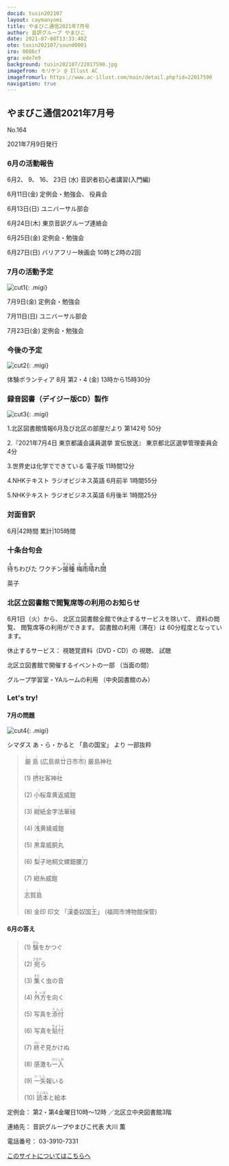 ```yaml
---
docid: tusin202107
layout: caymanyomi
title: やまびこ通信2021年7月号
author: 音訳グループ やまびこ
date: 2021-07-08T13:33:40Z
oto: tusin202107/sound0001
iro: 0086cf
gra: ede7e9
background: tusin202107/22017590.jpg
imagefrom: モリケン @ Illust AC
imagefromurl: https://www.ac-illust.com/main/detail.php?id=22017590
navigation: true
---
```



## <span data-dur="4.232" data-begin="2.750" id="xmri_0001" markdown="1">やまびこ通信2021年7月号</span>

<span data-dur="2.484" data-begin="6.982" id="xmri_0002" markdown="1">No.164</span>

<span data-dur="4.687" data-begin="9.466" id="xmri_0003" markdown="1">2021年7月9日発行</span>


### <span data-dur="3.414" data-begin="18.604" id="xmri_0006" markdown="1">6月の活動報告</span>

<span data-dur="5.156" data-begin="22.018" id="xmri_0007" markdown="1">6月2、 9、 16、 23日 (水)</span>
<span data-dur="3.936" data-begin="27.174" id="xmri_0008" markdown="1">音訳者初心者講習(入門編)</span>

<span data-dur="2.426" data-begin="31.110" id="xmri_0009" markdown="1">6月11日(金)</span>
<span data-dur="3.898" data-begin="33.536" id="xmri_000A" markdown="1">定例会・勉強会、 役員会</span>

<span data-dur="2.463" data-begin="37.434" id="xmri_000B" markdown="1">6月13日(日)</span>
<span data-dur="2.504" data-begin="39.897" id="xmri_000C" markdown="1">ユニバーサル部会</span>

<span data-dur="2.433" data-begin="42.401" id="xmri_000D" markdown="1">6月24日(木)</span>
<span data-dur="3.364" data-begin="44.834" id="xmri_000E" markdown="1">東京音訳グループ連絡会</span>

<span data-dur="2.437" data-begin="48.198" id="xmri_000F" markdown="1">6月25日(金)</span>
<span data-dur="2.986" data-begin="50.635" id="xmri_0010" markdown="1">定例会・勉強会</span>

<span data-dur="2.59" data-begin="53.621" id="xmri_0011" markdown="1">6月27日(日)</span>
<span data-dur="5.503" data-begin="56.211" id="xmri_0012" markdown="1">バリアフリー映画会 10時と2時の2回</span>


### <span data-dur="3.275" data-begin="61.714" id="xmri_0013" markdown="1">7月の活動予定</span>

![cut1](media/tusin202107/cut1.png){: .migi}

<span data-dur="2.164" data-begin="64.989" id="xmri_0014" markdown="1">7月9日(金)</span>
<span data-dur="2.986" data-begin="67.153" id="xmri_0015" markdown="1">定例会・勉強会</span>

<span data-dur="2.464" data-begin="70.139" id="xmri_0016" markdown="1">7月11日(日)</span>
<span data-dur="2.503" data-begin="72.603" id="xmri_0017" markdown="1">ユニバーサル部会</span>

<span data-dur="2.542" data-begin="75.106" id="xmri_0018" markdown="1">7月23日(金)</span>
<span data-dur="4.386" data-begin="77.648" id="xmri_0019" markdown="1">定例会・勉強会</span>


### <span data-dur="2.63" data-begin="82.034" id="xmri_001A" markdown="1">今後の予定</span>

![cut2](media/tusin202107/cut2.png){: .migi}

<span data-dur="4.012" data-begin="84.664" id="xmri_001B" markdown="1">体験ボランティア 8月 第2・4 (金)</span>
<span data-dur="3.993" data-begin="88.676" id="xmri_001C" markdown="1">13時から15時30分</span>


### <span data-dur="4.727" data-begin="92.669" id="xmri_001D" markdown="1">録音図書（デイジー版CD）製作</span>

![cut3](media/tusin202107/cut3.png){: .migi}

<span data-dur="0.816" data-begin="98.881" id="xmri_001F" markdown="1">1.</span><span data-dur="5.749" data-begin="99.697" id="xmri_0020" markdown="1">北区図書館情報6月及び北区の部屋だより 第142号</span>
<span data-dur="2.052" data-begin="105.446" id="xmri_0021" markdown="1">50分</span>


<span data-dur="0.704" data-begin="107.498" id="xmri_0022" markdown="1">2.</span><span data-dur="6.021" data-begin="108.202" id="xmri_0023" markdown="1">『2021年7月4日 東京都議会議員選挙 宣伝放送』</span>
<span data-dur="2.744" data-begin="114.223" id="xmri_0024" markdown="1">東京都北区選挙管理委員会</span>
<span data-dur="1.906" data-begin="116.967" id="xmri_0025" markdown="1">4分</span>


<span data-dur="0.87" data-begin="118.873" id="xmri_0026" markdown="1">3.</span><span data-dur="3.53" data-begin="119.743" id="xmri_0027" markdown="1">世界史は化学でできている 電子版</span>
<span data-dur="2.816" data-begin="123.273" id="xmri_0028" markdown="1">11時間12分</span>


<span data-dur="0.797" data-begin="126.089" id="xmri_0029" markdown="1">4.</span><span data-dur="4.512" data-begin="126.886" id="xmri_002A" markdown="1">NHKテキスト ラジオビジネス英語 6月前半</span>
<span data-dur="2.76" data-begin="131.398" id="xmri_002B" markdown="1">1時間55分</span>


<span data-dur="0.715" data-begin="134.158" id="xmri_002C" markdown="1">5.</span><span data-dur="4.499" data-begin="134.873" id="xmri_002D" markdown="1">NHKテキスト ラジオビジネス英語 6月後半</span>
<span data-dur="4.151" data-begin="139.372" id="xmri_002E" markdown="1">1時間25分</span>


### <span data-dur="2.666" data-begin="143.523" id="xmri_002F" markdown="1">対面音訳</span>

<span data-dur="1.15" data-begin="146.189" id="xmri_0030" markdown="1">6月</span>|<span data-dur="2.361" data-begin="147.339" id="xmri_0031" markdown="1">42時間</span>
<span data-dur="1.079" data-begin="149.700" id="xmri_0032" markdown="1">累計</span>|<span data-dur="3.593" data-begin="150.779" id="xmri_0033" markdown="1">105時間</span>


### <span data-dur="2.768" data-begin="154.372" id="xmri_0034" markdown="1">十条台句会</span>

<span data-dur="8.161" data-begin="157.140" id="xmri_0035" markdown="1"><ruby class="ruby_level_3">待<rp>(</rp><rt>ま</rt><rp>)</rp></ruby>ちわびた 
ワクチン<ruby class="ruby_level_5">接種<rp>(</rp><rt>せっしゅ</rt><rp>)</rp></ruby> 
<ruby class="ruby_level_4">梅雨<rp>(</rp><rt>つゆ</rt><rp>)</rp></ruby><ruby class="ruby_level_2">晴<rp>(</rp><rt>は</rt><rp>)</rp></ruby>れ<ruby class="ruby_level_2">間<rp>(</rp><rt>ま</rt><rp>)</rp></ruby></span>


<span data-dur="3.257" data-begin="165.301" id="xmri_0036" markdown="1" class="haigo">英子</span>


### <span data-dur="5.424" data-begin="168.558" id="xmri_0037" markdown="1">北区立図書館で閲覧席等の利用のお知らせ</span>

<span data-dur="2.323" data-begin="173.982" id="xmri_0038" markdown="1">6月1日（火）から、</span>
<span data-dur="4.101" data-begin="176.305" id="xmri_0039" markdown="1">北区立図書館全館で休止するサービスを除いて、</span>
<span data-dur="1.542" data-begin="180.406" id="xmri_003A" markdown="1">資料の閲覧、</span>
<span data-dur="3.388" data-begin="181.948" id="xmri_003B" markdown="1">閲覧席等の利用ができます。</span>
<span data-dur="2.3" data-begin="185.336" id="xmri_003C" markdown="1">図書館の利用（滞在）は</span>
<span data-dur="3.311" data-begin="187.636" id="xmri_003D" markdown="1">60分程度となっています。</span>

<span data-dur="1.658" data-begin="190.947" id="xmri_003E" markdown="1">休止するサービス：</span>
<span data-dur="3.297" data-begin="192.605" id="xmri_003F" markdown="1">視聴覚資料（DVD・CD）の</span>
<span data-dur="3.057" data-begin="195.902" id="xmri_0040" markdown="1">視聴、</span>
<span data-dur="2.834" data-begin="198.959" id="xmri_0041" markdown="1">試聴</span>

<span data-dur="3.34" data-begin="201.793" id="xmri_0042" markdown="1">北区立図書館で開催するイベントの一部</span>
<span data-dur="2.286" data-begin="205.133" id="xmri_0043" markdown="1">（当面の間）</span>

<span data-dur="3.248" data-begin="207.419" id="xmri_0044" markdown="1">グループ学習室・YAルームの利用</span>
<span data-dur="4.013" data-begin="210.667" id="xmri_0045" markdown="1">（中央図書館のみ）</span>

### <span data-dur="2.45" data-begin="215.180" id="xmri_0047" markdown="1">Let's try!</span>



#### <span data-dur="2.813" data-begin="217.630" id="xmri_0048" markdown="1">7月の問題</span>

![cut4](media/tusin202107/cut4.png){: .migi}

<span data-dur="1.972" data-begin="220.443" id="xmri_0049" markdown="1">シマダス あ・ら・かると</span>
<span data-dur="1.71" data-begin="222.415" id="xmri_004A" markdown="1">「島の国宝」 より</span>
<span data-dur="2.597" data-begin="224.125" id="xmri_004B" markdown="1">一部抜粋</span>

<blockquote markdown="1">
<span class="infty_silent"><ruby class="ruby_level_6">厳島<rp>(</rp><rt>（　　　）</rt><rp>)</rp></ruby> (広島県<ruby>廿日市市<rp>(</rp><rt>（　　　）</rt><rp>)</rp></ruby>) 厳島神社</span>
 
<span class="infty_silent"> (1) <ruby class="ruby_level_7">摂社客神社<rp>(</rp><rt>（　　　）</rt><rp>)</rp></ruby></span>
 
<span class="infty_silent"> (2) <ruby>小桜韋黄返威鎧<rp>(</rp><rt>（　　　）</rt><rp>)</rp></ruby></span>
 
<span class="infty_silent"> (3) <ruby class="ruby_level_7">紺紙金字法華経<rp>(</rp><rt>（　　　）</rt><rp>)</rp></ruby></span>
 
<span class="infty_silent"> (4) <ruby>浅黄綾威鎧<rp>(</rp><rt>（　　　）</rt><rp>)</rp></ruby></span>
 
<span class="infty_silent"> (5) <ruby>黒韋威胴丸<rp>(</rp><rt>（　　　）</rt><rp>)</rp></ruby></span>
 
<span class="infty_silent"> (6) <ruby>梨子地桐文螺鈿腰刀<rp>(</rp><rt>（　　　）</rt><rp>)</rp></ruby></span>
 
<span class="infty_silent"> (7) <ruby>紺糸威鎧<rp>(</rp><rt>（　　　）</rt><rp>)</rp></ruby></span>
 
<span class="infty_silent"><ruby class="ruby_level_5">志賀島<rp>(</rp><rt>（　　　）</rt><rp>)</rp></ruby></span>
 
<span class="infty_silent"> (8) 金印 印文 「<ruby class="ruby_level_7">漢委奴国王<rp>(</rp><rt>（　　　）</rt><rp>)</rp></ruby>」 (福岡市博物館保管)</span>

</blockquote>
 
#### <span data-dur="2.814" data-begin="231.247" id="xmri_004D" markdown="1">6月の答え</span>

<blockquote markdown="1">
<span data-dur="1.177" data-begin="234.061" id="xmri_004E" markdown="1">(1)</span>
<span data-dur="2.571" data-begin="235.238" id="xmri_004F" markdown="1"><ruby class="ruby_level_4">験<rp>(</rp><rt>げん</rt><rp>)</rp></ruby>をかつぐ</span>

<span data-dur="1.017" data-begin="237.809" id="xmri_0050" markdown="1">(2)</span>
<span data-dur="2.28" data-begin="238.826" id="xmri_0051" markdown="1"><ruby>宛<rp>(</rp><rt>さなが</rt><rp>)</rp></ruby>ら</span>

<span data-dur="1.143" data-begin="241.106" id="xmri_0052" markdown="1">(3)</span>
<span data-dur="2.72" data-begin="242.249" id="xmri_0053" markdown="1"><ruby class="ruby_level_3">集<rp>(</rp><rt>すだ</rt><rp>)</rp></ruby>く虫の音</span>

<span data-dur="1.119" data-begin="244.969" id="xmri_0054" markdown="1">(4)</span>
<span data-dur="2.587" data-begin="246.088" id="xmri_0055" markdown="1"><ruby class="ruby_level_2">外方<rp>(</rp><rt>そっぽ</rt><rp>)</rp></ruby>を向く</span>

<span data-dur="1.046" data-begin="248.675" id="xmri_0056" markdown="1">(5)</span>
<span data-dur="2.735" data-begin="249.721" id="xmri_0057" markdown="1">写真を<ruby class="ruby_level_7">添付<rp>(</rp><rt>てんぷ</rt><rp>)</rp></ruby></span>

<span data-dur="1.176" data-begin="252.456" id="xmri_0058" markdown="1">(6)</span>
<span data-dur="2.802" data-begin="253.632" id="xmri_0059" markdown="1">写真を<ruby>貼付<rp>(</rp><rt>ちょうふ</rt><rp>)</rp></ruby></span>

<span data-dur="1.17" data-begin="256.434" id="xmri_005A" markdown="1">(7)</span>
<span data-dur="2.644" data-begin="257.604" id="xmri_005B" markdown="1"><ruby class="ruby_level_3">終<rp>(</rp><rt>つい</rt><rp>)</rp></ruby>ぞ見かけぬ</span>

<span data-dur="1.211" data-begin="260.248" id="xmri_005C" markdown="1">(8)</span>
<span data-dur="2.86" data-begin="261.459" id="xmri_005D" markdown="1">感激も<ruby class="ruby_level_1">一入<rp>(</rp><rt>ひとしお</rt><rp>)</rp></ruby></span>

<span data-dur="1.197" data-begin="264.319" id="xmri_005E" markdown="1">(9)</span>
<span data-dur="2.527" data-begin="265.516" id="xmri_005F" markdown="1"><ruby class="ruby_level_2">一矢<rp>(</rp><rt>いっし</rt><rp>)</rp></ruby>報いる</span>

<span data-dur="1.137" data-begin="268.043" id="xmri_0060" markdown="1">(10)</span>
<span data-dur="1.977" data-begin="269.180" id="xmri_0061" markdown="1"><ruby class="ruby_level_2">読本<rp>(</rp><rt>とくほん</rt><rp>)</rp></ruby>と絵本</span>

</blockquote>


<span data-dur="1.205" data-begin="271.157" id="xmri_0062" markdown="1">定例会：</span>
<span data-dur="3.237" data-begin="272.362" id="xmri_0063" markdown="1">第2・第4金曜日10時～12時</span>
<span data-dur="3.047" data-begin="275.599" id="xmri_0064" markdown="1">／北区立中央図書館3階</span>  

<span data-dur="1.319" data-begin="278.646" id="xmri_0065" markdown="1">連絡先：</span>
<span data-dur="3.965" data-begin="279.965" id="xmri_0066" markdown="1">音訳グループやまびこ代表 大川 薫</span>  

<span data-dur="1.409" data-begin="283.930" id="xmri_0067" markdown="1">電話番号：</span>
<span data-dur="4.305" data-begin="285.339" id="xmri_0068" markdown="1">03-3910-7331</span>  

<a data-dur="5.93" data-begin="289.644" id="xmri_0069" markdown="1" href="mailto:ymbk2016ml@gmail.com?Subject=やまびこウェブサイトについて">このサイトについてはこちらへ</a>


<span data-dur="1.15" data-begin="302.208" id="xmri_006B" markdown="1">&nbsp;</span>

